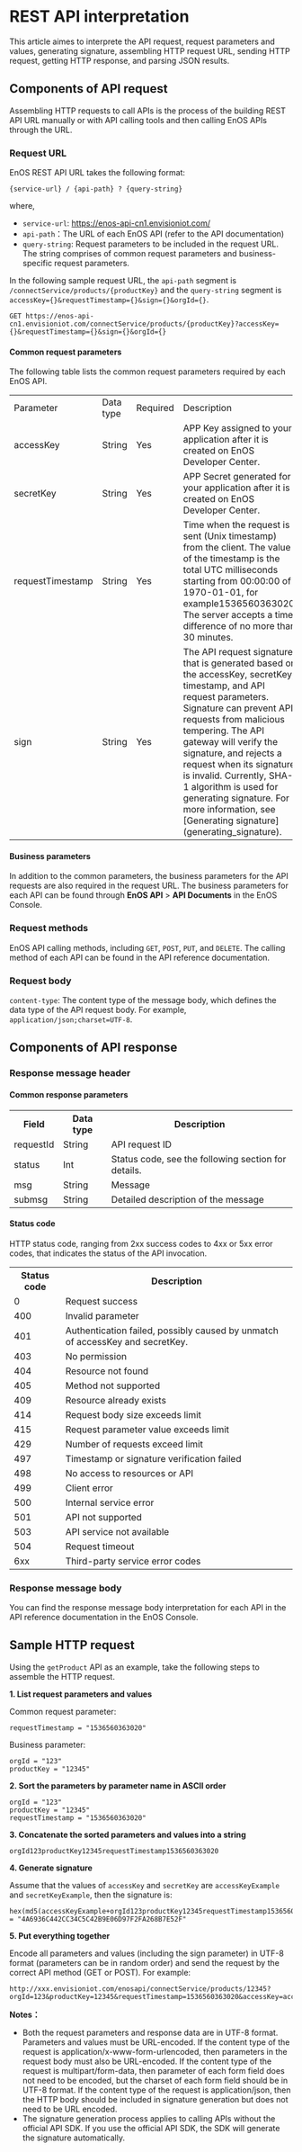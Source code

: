 # REST API interpretation

This article aimes to interprete the API request,  request parameters and values, generating signature, assembling HTTP request URL, sending HTTP request, getting HTTP response, and parsing JSON results.

## Components of API request

Assembling HTTP requests to call APIs is the process of the building REST API URL manually or with API calling tools and then calling EnOS APIs through the URL.

### Request URL

EnOS REST API URL takes the following format:

```
{service-url} / {api-path} ? {query-string}
```
where,
- `service-url`: https://enos-api-cn1.envisioniot.com/
- `api-path`：The URL of each EnOS API (refer to the API documentation)
- `query-string`: Request parameters to be included in the request URL. The string comprises of common request parameters and business-specific request parameters.

In the following sample request URL, the `api-path` segment is `/connectService/products/{productKey}` and the `query-string` segment is `accessKey={}&requestTimestamp={}&sign={}&orgId={}`.
```
GET https://enos-api-cn1.envisioniot.com/connectService/products/{productKey}?accessKey={}&requestTimestamp={}&sign={}&orgId={}

```

#### Common request parameters

The following table lists the common request parameters required by each EnOS API.

<table>
  <tr>
    <td>Parameter</td>
    <td>Data type</td>
    <td>Required</td>
    <td>Description</td>
  </tr>
  <tr>
    <td>accessKey</td>
    <td>String</td>
    <td>Yes</td>
    <td>APP Key assigned to your application after it is created on EnOS Developer Center.</td>
  </tr>
  <tr>
    <td>secretKey</td>
    <td>String</td>
    <td>Yes</td>
    <td>APP Secret generated for your application after it is created on EnOS Developer Center.</td>
  </tr>
  <tr>
    <td>requestTimestamp</td>
    <td>String</td>
    <td>Yes</td>
    <td>Time when the request is sent (Unix timestamp) from the client. The value of the timestamp is the total UTC milliseconds starting from 00:00:00 of 1970-01-01, for example1536560363020. The server accepts a time difference of no more than 30 minutes.</td>
  </tr>
  <tr>
    <td>sign</td>
    <td>String</td>
    <td>Yes</td>
    <td>The API request signature that is generated based on the accessKey, secretKey, timestamp, and API request parameters. Signature can prevent API requests from malicious tempering. The API gateway will verify the signature, and rejects a request when its signature is invalid. Currently, SHA-1 algorithm is used for generating signature. For more information, see [Generating signature](generating_signature).</td>
  </tr>
</table>

#### Business parameters

In addition to the common parameters, the business parameters for the API requests are also required in the request URL. The business parameters for each API can be found through **EnOS API** > **API Documents** in the EnOS Console.

### Request methods

EnOS API calling methods, including `GET`, `POST`, `PUT`, and `DELETE`. The calling method of each API can be found in the API reference documentation. 


### Request body

`content-type`: The content type of the message body, which defines the data type of the API request body. For example, `application/json;charset=UTF-8`.

## Components of API response

### Response message header

#### Common response parameters

<table>
<tr>
<th>Field</th>
<th>Data type</th>
<th>Description</th>
</tr>
<tr>
<td>requestId</td>
<td>String</td>
<td>API request ID</td>
</tr>
<tr>
<td>status</td>
<td>Int</td>
<td>Status code, see the following section for details.</td>
</tr>
<tr>
<td>msg</td>
<td>String</td>
<td>Message</td>
</tr>
<tr>
<td>submsg</td>
<td>String</td>
<td>Detailed description of the message </td>
</tr>
</table>

#### Status code

HTTP status code, ranging from 2xx success codes to 4xx or 5xx error codes, that indicates the status of the API invocation.

<table>
<tr>
<th>Status code</th>
<th>Description</th>
</tr>
<tr>
<td class="code">0</td>
<td>Request success</td>
</tr>
<tr>
<td class="code">400</td>
<td>Invalid parameter</td>
</tr>
<tr>
<td class="code">401</td>
<td>Authentication failed, possibly caused by unmatch of accessKey and secretKey.</td>
</tr>
<tr>
<td class="code">403</td>
<td>No permission</td>
</tr>
<tr>
<td class="code">404</td>
<td>Resource not found</td>
</tr>
<tr>
<td class="code">405</td>
<td>Method not supported</td>
</tr>
<tr>
<td class="code">409</td>
<td>Resource already exists</td>
</tr>
<tr>
<td class="code">414</td>
<td>Request body size exceeds limit</td>
</tr>
<tr>
<td class="code">415</td>
<td>Request parameter value exceeds limit</td>
</tr>
<tr>
<td class="code">429</td>
<td>Number of requests exceed limit</td>
</tr>
<tr>
<td class="code">497</td>
<td>Timestamp or signature verification failed</td>
</tr>
<tr>
<td class="code">498</td>
<td>No access to resources or API</td>
</tr>
<tr>
<td class="code">499</td>
<td>Client error</td>
</tr>
<tr>
<td class="code">500</td>
<td>Internal service error</td>
</tr>
<tr>
<td class="code">501</td>
<td>API not supported</td>
</tr>
<tr>
<td class="code">503</td>
<td>API service not available</td>
</tr>
<tr>
<td class="code">504</td>
<td>Request timeout</td>
</tr>
<tr>
<td class="code">6xx</td>
<td>Third-party service error codes</td>
</tr>
</table>

### Response message body

You can find the response message body interpretation for each API in the API reference documentation in the EnOS Console.

## Sample HTTP request

Using the `getProduct` API as an example, take the following steps to assemble the HTTP request.

**1. List request parameters and values**

Common request parameter:

```
requestTimestamp = "1536560363020"
```

Business parameter:

```
orgId = "123"
productKey = "12345"
```

**2. Sort the parameters by parameter name in ASCII order**

```
orgId = "123"
productKey = "12345"
requestTimestamp = "1536560363020"

```

**3. Concatenate the sorted parameters and values into a string**

```
orgId123productKey12345requestTimestamp1536560363020
```

**4. Generate signature**

Assume that the values of `accessKey` and `secretKey` are `accessKeyExample` and `secretKeyExample`, then the signature is:

```
hex(md5(accessKeyExample+orgId123productKey12345requestTimestamp1536560363020+secretKeyExample)) = "4A6936C442CC34C5C42B9E06D97F2FA268B7E52F"
```

**5. Put everything together**

Encode all parameters and values (including the sign parameter) in UTF-8 format (parameters can be in random order) and send the request by the correct API method (GET or POST). For example:

```
http://xxx.envisioniot.com/enosapi/connectService/products/12345?orgId=123&productKey=12345&requestTimestamp=1536560363020&accessKey=accessKeyExample&secretKey=secretKeyExample&sign=4A6936C442CC34C5C42B9E06D97F2FA268B7E52F
```

**Notes：**

- Both the request parameters and response data are in UTF-8 format. Parameters and values must be URL-encoded. If the content type of the request is application/x-www-form-urlencoded, then parameters in the request body must also be URL-encoded. If the content type of the request is multipart/form-data, then parameter of each form field does not need to be encoded, but the charset of each form field should be in UTF-8 format. If the content type of the request is application/json, then the HTTP body should be included in signature generation but does not need to be URL encoded.
- The signature generation process applies to calling APIs without the official API SDK. If you use the official API SDK, the SDK will generate the signature automatically.
